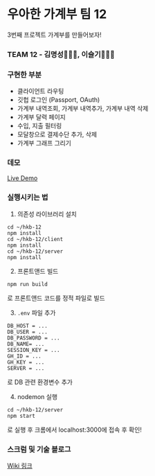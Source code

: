 # 우아한 가계부 팀 12
3번째 프로젝트 가계부를 만들어보자!

### TEAM 12 - 김명성👨🏻‍💻, 이슬기👩🏻‍💻


### 구현한 부분
- 클라이언트 라우팅
- 깃헙 로그인 (Passport, OAuth)
- 가계부 내역조회, 가계부 내역추가, 가계부 내역 삭제
- 가계부 달력 페이지
- 수입, 지출 필터링
- 모달창으로 결제수단 추가, 삭제
- 가계부 그래프 그리기

### 데모
[Live Demo](http://3.35.54.11:3000)

### 실행시키는 법
1. 의존성 라이브러리 설치
  ```
cd ~/hkb-12
npm install
cd ~/hkb-12/client
npm install
cd ~/hkb-12/server
npm install
  ```
2. 프론트앤드 빌드
  ```
npm run build
  ```
  로 프론트앤드 코드를 정적 파일로 빌드

3. `.env` 파일 추가
  ```
DB_HOST = ...
DB_USER = ...
DB_PASSWORD = ...
DB_NAME= ...
SESSION_KEY = ...
GH_ID = ...
GH_KEY = ...
SERVER = ...
  ```
  로 DB 관련 환경변수 추가
  
4. nodemon 실행
  ```
cd ~/hkb-12/server
npm start
  ```
  로 실행 후 크롬에서 localhost:3000에 접속 후 확인!

### 스크럼 및 기술 블로그
[Wiki 링크](https://github.com/woowa-techcamp-2020/hkb-12/wiki)
